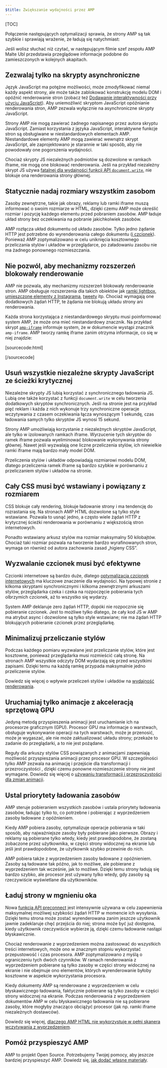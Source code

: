 ```yaml
---
$title: Zwiększanie wydajności przez AMP
---
```

[TOC]

Połączenie następujących optymalizacji sprawia, że strony AMP są tak szybkie i sprawiają wrażenie, że ładują się natychmiast:

Jeśli wolisz słuchać niż czytać, w następującym filmie szef zespołu AMP Malte Ubl przedstawia przeglądowe informacje podobne do zamieszczonych w kolejnych akapitach.

<amp-youtube
    data-videoid="9Cfxm7cikMY"
    layout="responsive"
    width="480" height="270">
</amp-youtube>

## Zezwalaj tylko na skrypty asynchroniczne

Język JavaScript ma potężne możliwości,
może zmodyfikować niemal każdy aspekt strony,
ale może także zablokować konstrukcję modelu DOM i opóźnić renderowanie stron
(zobacz też [Dodawanie interaktywności przy użyciu JavaScript](https://developers.google.com/web/fundamentals/performance/critical-rendering-path/adding-interactivity-with-javascript)).
Aby uniemożliwić skryptom JavaScript opóźnianie renderowania stron,
AMP zezwala wyłącznie na asynchroniczne skrypty JavaScript.

Strony AMP nie mogą zawierać żadnego napisanego przez autora skryptu JavaScript.
Zamiast korzystania z języka JavaScript,
interaktywne funkcje stron są obsługiwane w niestandardowych elementach AMP.
Niestandardowe elementy AMP mogą zawierać wewnątrz skrypt JavaScript,
ale zaprojektowano je starannie w taki sposób, aby nie powodowały one pogorszenia wydajności.

Chociaż skrypty JS niezależnych podmiotów są dozwolone w ramkach iframe,
nie mogą one blokować renderowania.
Jeśli na przykład niezależny skrypt JS używa
[fatalnej dla wydajności funkcji API `document.write`](http://www.stevesouders.com/blog/2012/04/10/dont-docwrite-scripts/),
nie blokuje ona renderowania strony głównej.

## Statycznie nadaj rozmiary wszystkim zasobom

Zasoby zewnętrzne, takie jak obrazy, reklamy lub ramki iframe muszą informować o swoim rozmiarze w HTML,
dzięki czemu AMP może określić rozmiar i pozycję każdego elementu przed pobraniem zasobów.
AMP ładuje układ strony bez oczekiwania na pobranie jakichkolwiek zasobów.

AMP rozłącza układ dokumentu od układu zasobów.
Tylko jedno żądanie HTTP jest potrzebne do wyrenderowania całego dokumentu
([i czcionek](#font-triggering-must-be-efficient)).
Ponieważ AMP zoptymalizowano w celu uniknięcia kosztownego przeliczania stylów i układów w przeglądarce,
po załadowaniu zasobu nie ma żadnego ponownego rozmieszczania.

## Nie pozwól, aby mechanizmy rozszerzeń blokowały renderowanie

AMP nie pozwala, aby mechanizmy rozszerzeń blokowały renderowanie stron.
AMP obsługuje rozszerzenia dla takich obiektów jak
[ramki lightbox](/docs/reference/extended/amp-lightbox.html),
[umieszczone elementy z Instagrama](/docs/reference/extended/amp-instagram.html),
[tweety](/docs/reference/extended/amp-twitter.html) itp.
Chociaż wymagają one dodatkowych żądań HTTP,
te żądania nie blokują układu strony ani renderowania.

Każda strona korzystająca z niestandardowego skryptu musi poinformować system AMP,
że może ona mieć niestandardowy znacznik.
Na przykład skrypt [`amp-iframe`](/docs/reference/extended/amp-iframe.html)
informuje system, że w dokumencie wystąpi znacznik `amp-iframe`.
AMP tworzy ramkę iframe zanim otrzyma informacje, co się w niej znajdzie:

[sourcecode:html]
<script async custom-element="amp-iframe" src="https://cdn.ampproject.org/v0/amp-youtube-0.1.js"></script>
[/sourcecode]

## Usuń wszystkie niezależne skrypty JavaScript ze ścieżki krytycznej

Niezależne skrypty JS lubią korzystać z synchronicznego ładowania JS.
Lubią one także korzystać z funkcji `document.write` w celu tworzenia dodatkowych skryptów synchronicznych.
Jeśli na stronie jest na przykład pięć reklam i każda z nich wykonuje trzy synchroniczne operacje wczytywania
z czasem oczekiwania łącza wynoszącym 1 sekundę,
czas ładowania samych tylko skryptów JS wynosi 15 sekund.

Strony AMP umożliwiają korzystanie z niezależnych skryptów JavaScript, ale tylko w izolowanych ramkach iframe.
Wyrzucenie tych skryptów do ramek iframe pozwala wyeliminować blokowanie wykonywania strony głównej.
Nawet jeśli wyzwalają one liczne przeliczenia stylów,
ich niewielkie ramki iframe mają bardzo mały model DOM.

Przeliczenia stylów i układów odpowiadają rozmiarowi modelu DOM,
dlatego przeliczenia ramek iframe są bardzo szybkie w porównaniu
z przeliczaniem stylów i układów na stronie.

## Cały CSS musi być wstawiany i powiązany z rozmiarem

CSS blokuje cały rendering, blokuje ładowanie strony i ma tendencję do rozrastania się.
Na stronach AMP HTML dozwolone są tylko style wstawiane.
Pozwala to usnąć jedno, a często wiele żądań HTTP z krytycznej ścieżki renderowania
w porównaniu z większością stron internetowych.

Ponadto wstawiany arkusz stylów ma rozmiar maksymalny 50 kilobajtów.
Chociaż taki rozmiar pozwala na tworzenie bardzo wyrafinowanych stron,
wymaga on również od autora zachowania zasad „higieny CSS”.

## Wyzwalanie czcionek musi być efektywne

Czcionki internetowe są bardzo duże, dlatego
[optymalizacja czcionek internetowych](https://developers.google.com/web/fundamentals/performance/optimizing-content-efficiency/webfont-optimization)
ma kluczowe znaczenie dla wydajności.
Na typowej stronie z kilkoma skryptami synchronicznymi i kilkoma zewnętrznymi arkuszami stylów,
przeglądarka czeka i czeka na rozpoczęcie pobierania tych olbrzymich czcionek, aż to wszystko się wydarzy.

System AMP deklaruje zero żądań HTTP, dopóki nie rozpocznie się pobieranie czcionek.
Jest to możliwe tylko dlatego, że cały kod JS w AMP ma atrybut async
i dozwolone są tylko style wstawiane;
nie ma żądań HTTP blokujących pobieranie czcionek przez przeglądarkę.

## Minimalizuj przeliczanie stylów

Podczas każdego pomiaru wyzwalane jest przeliczanie stylów, które jest kosztowne,
ponieważ przeglądarka musi rozmieścić całą stronę.
Na stronach AMP wszystkie odczyty DOM wydarzają się przed wszystkimi zapisami.
Dzięki temu na każdą ramkę przypada maksymalnie jedno przeliczenie stylów.

Dowiedz się więcej o wpływie przeliczeń stylów i układów na
[wydajność renderowania](https://developers.google.com/web/fundamentals/performance/rendering/).

## Uruchamiaj tylko animacje z akceleracją sprzętową GPU

Jedyną metodą przyspieszenia animacji jest uruchamianie ich na procesorze graficznym (GPU).
Procesor GPU ma informacje o warstwach, obsługuje wykonywanie operacji na tych warstwach,
może je przenosić, może je wygaszać, ale nie może zaktualizować układu strony;
przekaże to zadanie do przeglądarki, a to nie jest pożądane.

Reguły dla arkuszy stylów CSS powiązanych z animacjami zapewniają możliwość przyspieszania animacji przez procesor GPU.
W szczególności tylko AMP zezwala na animację i przejście dla transformacji i przezroczystości
, dzięki czemu ponowne rozmieszczenie strony nie jest wymagane.
Dowiedz się więcej o
[używaniu transformacji i przezroczystości dla zmian animacji](https://developers.google.com/web/fundamentals/performance/rendering/stick-to-compositor-only-properties-and-manage-layer-count).

## Ustal priorytety ładowania zasobów

AMP steruje pobieraniem wszystkich zasobów i ustala priorytety ładowania zasobów,
ładując tylko to, co potrzebne i pobierając z wyprzedzeniem zasoby ładowane z opóźnieniem.

Kiedy AMP pobiera zasoby, optymalizuje operacje pobierania
w taki sposób, aby najważniejsze zasoby były pobierane jako pierwsze.
Obrazy i reklamy są pobierane tylko wtedy, kiedy jest prawdopodobne, że zostaną zobaczone przez użytkownika,
w części strony widocznej na ekranie lub jeśli jest prawdopodobne, że użytkownik szybko przewinie do nich.

AMP pobiera także z wyprzedzeniem zasoby ładowane z opóźnieniem.
Zasoby są ładowane tak późno, jak to możliwe, ale pobierane z wyprzedzeniem tak wcześnie, jak to możliwe.
Dzięki temu strony ładują się bardzo szybko, ale procesor jest używany tylko wtedy,
gdy zasoby są rzeczywiście wyświetlane dla użytkowników.

## Ładuj strony w mgnieniu oka

Nowa [funkcja API preconnect](http://www.w3.org/TR/resource-hints/#dfn-preconnect)
jest intensywnie używana w celu zapewnienia maksymalnej możliwej szybkości żądań HTTP w momencie ich wysyłania.
Dzięki temu
strona może zostać wyrenderowana zanim jeszcze użytkownik jawnie zadeklaruje chęć przejścia do niej;
strona może być już dostępna, kiedy użytkownik rzeczywiście wybierze ją,
dzięki czemu ładowanie nastąpi błyskawicznie.

Chociaż renderowanie z wyprzedzeniem można zastosować do wszystkich treści internetowych,
może ono w znacznym stopniu wykorzystać przepustowość i czas procesora. AMP zoptymalizowano z myślą o ograniczeniu tych dwóch czynników. W ramach renderowania z wyprzedzeniem pobierane są tylko zasoby w części strony widocznej na ekranie
i nie obejmuje ono elementów, których wyrenderowanie byłoby kosztowne w aspekcie wykorzystania procesora.

Kiedy dokumenty AMP są renderowane z wyprzedzeniem w celu błyskawicznego ładowania,
faktycznie pobierane są tylko zasoby w części strony widocznej na ekranie.
Podczas renderowania z wyprzedzeniem dokumentów AMP w celu błyskawicznego ładowania
nie są pobierane zasoby, które mogłyby znacząco obciążyć procesor (jak np. ramki iframe niezależnych dostawców).

Dowiedz się więcej,
[dlaczego AMP HTML nie wykorzystuje w pełni skanera wczytywania z wyprzedzeniem](https://medium.com/@cramforce/why-amp-html-does-not-take-full-advantage-of-the-preload-scanner-7e7f788aa94e).

## Pomóż przyspieszyć AMP
AMP to projekt Open Source.
Potrzebujemy Twojej pomocy, aby jeszcze bardziej przyspieszyć AMP.
Dowiedz się, [jak dodać własne materiały](/docs/support/contribute.html).
